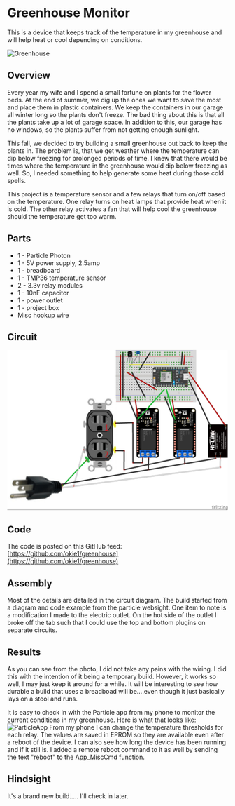 # Greenhouse Monitor
This is a device that keeps track of the temperature in my greenhouse and will help heat or cool depending on conditions.

![Greenhouse](https://github.com/okie1/greenhouse/blob/master/Overview.jpg)

## Overview
Every year my wife and I spend a small fortune on plants for the flower beds.  At the end of summer, we dig up the ones we want to save
the most and place them in plastic containers.  We keep the containers in our garage all winter long so the plants don't freeze.  The
bad thing about this is that all the plants take up a lot of garage space.  In addition to this, our garage has no windows, so the plants
suffer from not getting enough sunlight.   

This fall, we decided to try building a small greenhouse out back to keep the plants in.  The problem is, that we get weather where the
temperature can dip below freezing for prolonged periods of time.  I knew that there would be times where the temperature in the
greenhouse would dip below freezing as well.  So, I needed something to help generate some heat during those cold spells.

This project is a temperature sensor and a few relays that turn on/off based on the temperature.  One relay turns on heat lamps that
provide heat when it is cold.  The other relay activates a fan that will help cool the greenhouse should the temperature get too warm.

## Parts
* 1 - Particle Photon
* 1 - 5V power supply, 2.5amp
* 1 - breadboard
* 1 - TMP36 temperature sensor
* 2 - 3.3v relay modules
* 1 - 10nF capacitor
* 1 - power outlet
* 1 - project box
* Misc hookup wire

## Circuit
![Circuit](https://github.com/okie1/greenhouse/blob/master/circuit.jpg)

## Code
The code is posted on this GitHub feed: [https://github.com/okie1/greenhouse](https://github.com/okie1/greenhouse)

## Assembly
Most of the details are detailed in the circuit diagram.  The build started from a diagram and code example from the particle websight.  One item to note is a modification I made to the electric outlet.  On the hot side of the outlet I broke off the tab such that I could use the top and bottom plugins on separate circuits.

## Results
As you can see from the photo, I did not take any pains with the wiring.  I did this with the intention of it being a temporary build.  However, it works so well, I may just keep it around for a while.  It will be interesting to see how durable a build that uses a breadboad will be....even though it just basically lays on a stool and runs.  

It is easy to check in with the Particle app from my phone to monitor the current conditions in my greenhouse.  Here is what that looks like:
![ParticleApp](https://github.com/okie1/greenhouse/blob/master/ParticleApp.jpg)
From my phone I can change the temperature thresholds for each relay.  The values are saved in EPROM so they are available even after a reboot of the device.  I can also see how long the device has been running and if it still is.  I added a remote reboot command to it as well by sending the text "reboot" to the App_MiscCmd function.

## Hindsight
It's a brand new build..... I'll check in later.
